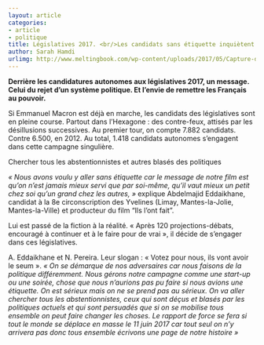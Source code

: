 ```yaml
---
layout: article
categories:
- article
- politique
title: Législatives 2017. <br/>Les candidats sans étiquette inquiètent
author: Sarah Hamdi
urlimg: http://www.meltingbook.com/wp-content/uploads/2017/05/Capture-d’écran-2017-05-30-à-12.15.06-756x350.png
---
```


**Derrière les candidatures autonomes aux législatives 2017, un message. Celui du rejet d’un système politique. Et l’envie de remettre les Français au pouvoir.**

Si Emmanuel Macron est déjà en marche, les candidats des législatives sont en pleine course. Partout dans l’Hexagone : des contre-feux, attisés par les désillusions successives. Au premier tour, on compte 7.882 candidats. Contre 6.500, en 2012. Au total, 1.418 candidats autonomes s’engagent dans cette campagne singulière.

Chercher tous les abstentionnistes et autres blasés des politiques

_« Nous avons voulu y aller sans étiquette car le message de notre film est qu’on n’est jamais mieux servi que par soi-même, qu’il vaut mieux un petit chez soi qu’un grand chez les autres, »_ explique Abdelmajid Eddaikhane, candidat à la 8e circonscription des Yvelines (Limay, Mantes-la-Jolie, Mantes-la-Ville) et producteur du film “Ils l’ont fait”.

Lui est passé de la fiction à la réalité. « Après 120 projections-débats, encouragé à continuer et à le faire pour de vrai », il décide de s’engager dans ces législatives.


A. Eddaikhane et N. Pereira. Leur slogan : « Votez pour nous, ils vont avoir le seum ».
_« On se démarque de nos adversaires car nous faisons de la politique différemment. Nous gérons notre campagne comme une start-up ou une soirée, chose que nous n’aurions pas pu faire si nous avions une étiquette. On est sérieux mais on ne se prend pas au sérieux. On va aller chercher tous les abstentionnistes, ceux qui sont déçus et blasés par les politiques actuels et qui sont persuadés que si on se mobilise tous ensemble on peut faire changer les choses. Le rapport de force se fera si tout le monde se déplace en masse le 11 juin 2017 car tout seul on n’y arrivera pas donc tous ensemble écrivons une page de notre histoire »_